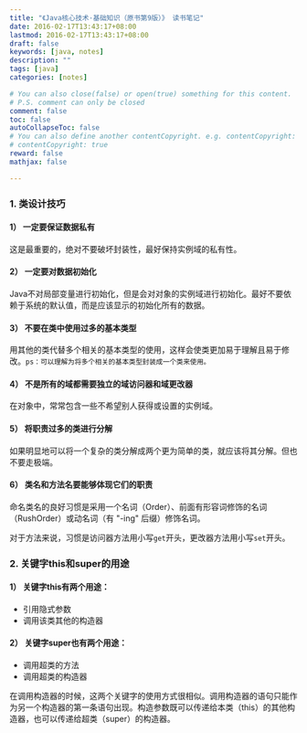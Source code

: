 ```yaml
---
title: "《Java核心技术·基础知识（原书第9版）》 读书笔记"
date: 2016-02-17T13:43:17+08:00
lastmod: 2016-02-17T13:43:17+08:00
draft: false
keywords: [java, notes]
description: ""
tags: [java]
categories: [notes]

# You can also close(false) or open(true) something for this content.
# P.S. comment can only be closed
comment: false
toc: false
autoCollapseToc: false
# You can also define another contentCopyright. e.g. contentCopyright: "This is another copyright."
# contentCopyright: true
reward: false
mathjax: false

---
```


### 1. 类设计技巧

#### 1） 一定要保证数据私有

这是最重要的，绝对不要破坏封装性，最好保持实例域的私有性。

#### 2） 一定要对数据初始化

Java不对局部变量进行初始化，但是会对对象的实例域进行初始化。最好不要依赖于系统的默认值，而是应该显示的初始化所有的数据。

#### 3） 不要在类中使用过多的基本类型

用其他的类代替多个相关的基本类型的使用，这样会使类更加易于理解且易于修改。`ps：可以理解为将多个相关的基本类型封装成一个类来使用。`

#### 4） 不是所有的域都需要独立的域访问器和域更改器

在对象中，常常包含一些不希望别人获得或设置的实例域。

#### 5） 将职责过多的类进行分解

如果明显地可以将一个复杂的类分解成两个更为简单的类，就应该将其分解。但也不要走极端。

#### 6） 类名和方法名要能够体现它们的职责

命名类名的良好习惯是采用一个名词（Order）、前面有形容词修饰的名词（RushOrder）或动名词（有 "-ing" 后缀）修饰名词。

对于方法来说，习惯是访问器方法用小写`get`开头，更改器方法用小写`set`开头。

### 2. 关键字this和super的用途

#### 1） 关键字this有两个用途：

* 引用隐式参数
* 调用该类其他的构造器

#### 2） 关键字super也有两个用途：

* 调用超类的方法
* 调用超类的构造器

在调用构造器的时候，这两个关键字的使用方式很相似。调用构造器的语句只能作为另一个构造器的第一条语句出现。构造参数既可以传递给本类（this）的其他构造器，也可以传递给超类（super）的构造器。
